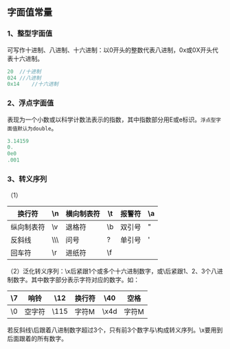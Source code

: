 ## 字面值常量
### 1、整型字面值
可写作十进制、八进制、十六进制：以0开头的整数代表八进制，0x或0X开头代表十六进制。
```cpp
20  //十进制
024 //八进制
0x14    //十六进制
```

### 2、浮点字面值
表现为一个小数或以科学计数法表示的指数，其中指数部分用E或e标识。``浮点型字面值默认为double``。
```cpp
3.14159
0.
0e0
.001
```

### 3、转义序列
（1）

| 换行符 | \n | 横向制表符 | \t | 报警符 | \a |
|--------|----|------------|----|--------|----|
|纵向制表符|\v|退格符   |\b|双引号|\"|
|反斜线     | \\\\\ |问号|\?|单引号|\'|
|回车符     | \r |进纸符|\f| | |

（2）泛化转义序列：\x后紧跟1个或多个十六进制数字，或\后紧跟1、2、3个八进制数字。其中数字部分表示字符对应的数字。如：

| \7 | 响铃 | \12 | 换行符 | \40 | 空格 |
|----|------|-----|--------|-----|------|
| \0 | 空字符 | \115 | 字符M | \x4d | 字符M |

若反斜线\后跟着八进制数字超过3个，只有前3个数字与\构成转义序列。\x要用到后面跟着的所有数字。
